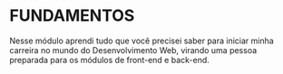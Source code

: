 # FUNDAMENTOS

Nesse módulo aprendi tudo que você precisei saber para iniciar minha carreira no mundo do Desenvolvimento Web, virando uma pessoa preparada para os módulos de front-end e back-end. 